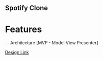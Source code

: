 ## Spotify Clone

# Features

 -- Architecture [MVP - Model View Presenter]

[Design Link](https://www.figma.com/design/Pvwu865CQw0e1XQmdCmAD4/Spotify-Redesign-%7C-UI-Concept-(Community)?node-id=47-15&node-type=frame&t=145IrMxfzIvBdOTC-0)
